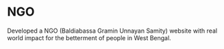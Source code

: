 # NGO
Developed a NGO (Baldiabassa Gramin Unnayan Samity) website with real world impact for the betterment of people in West Bengal.
